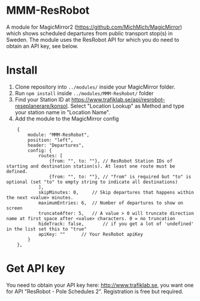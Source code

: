 # MMM-ResRobot

A module for MagicMirror2 (https://github.com/MichMich/MagicMirror) which shows scheduled departures from public transport stop(s) in Sweden. The module
uses the ResRobot API for which you do need to obtain an API key, see below.

# Install

1. Clone repository into `../modules/` inside your MagicMirror folder.
2. Run `npm install` inside `../modules/MMM-ResRobot/` folder
3. Find your Station ID at https://www.trafiklab.se/api/resrobot-reseplanerare/konsol. Select "Location Lookup" as Method and type your station name in "Location Name".
4. Add the module to the MagicMirror config
```
	{
		module: "MMM-ResRobot",
		position: "left",
		header: "Departures",
		config: {
			routes: [
				{from: "", to: ""},	// ResRobot Station IDs of starting and destination station(s). At least one route must be defined.
				{from: "", to: ""},	// "from" is required but "to" is optional (set "to" to empty string to indicate all destinations)
			],
			skipMinutes: 0,		// Skip departures that happens within the next <value> minutes.
			maximumEntries: 6,	// Number of departures to show on screen
			truncateAfter: 5,	// A value > 0 will truncate direction name at first space after <value> characters. 0 = no truncation
			hideTrack: false,       // if you get a lot of 'undefined' in the list set this to "true"
			apiKey: ""		// Your ResRobot apiKey
        }
    },
```
# Get API key

You need to obtain your API key here: http://www.trafiklab.se, you want one for API "ResRobot - Pole Schedules 2". Registration is free but required.
